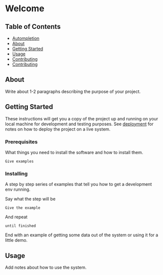 # Welcome

## Table of Contents
+ [Autompletion](autompletion)
+ [About](#about)
+ [Getting Started](#getting_started)
+ [Usage](#usage)
+ [Contributing](/autompletion)
+ [Contributing](https://github.com/Aminbhs/google-script/tree/master/autocompletion)

## About <a name = "about"></a>
Write about 1-2 paragraphs describing the purpose of your project.

## Getting Started <a name = "getting_started"></a>
These instructions will get you a copy of the project up and running on your local machine for development and testing purposes. See [deployment](#deployment) for notes on how to deploy the project on a live system.

### Prerequisites

What things you need to install the software and how to install them.

```
Give examples
```

### Installing

A step by step series of examples that tell you how to get a development env running.

Say what the step will be

```
Give the example
```

And repeat

```
until finished
```

End with an example of getting some data out of the system or using it for a little demo.

## Usage <a name = "usage"></a>

Add notes about how to use the system.
